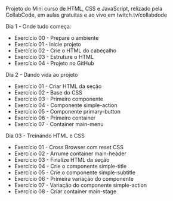 Projeto do Mini curso de HTML, CSS e JavaScript, relizado pela CollabCode, em aulas gratuitas e ao vivo em twitch.tv/collabdode

Dia 1 - Onde tudo começa: 
- Exercício 00 - Prepare o ambiente
- Exercício 01 - Inicie projeto
- Exercício 02 - Crie o HTML do cabeçalho
- Exercício 03 - Estruture o HTML
- Exercício 04 - Projeto no GitHub

Dia 2 - Dando vida ao projeto
- Exercício 01 - Criar HTML da seção
- Exercício 02 - Base do CSS
- Exercício 03 - Primeiro componente
- Exercício 04 - Componente simple-action
- Exercício 05 - Componente primary-button
- Exercício 06 - Primeiro container
- Exercício 07 - Container main-menu

Dia 03 - Treinando HTML e CSS
- Exercício 01 - Cross Browser com reset CSS
- Exercício 02 - Arrume container main-header
- Exercício 03 - Finalize HTML da seção
- Exercício 04 - Crie o componente simple-title
- Exercício 05 - Crie o componente simple-subtitle
- Exercício 06 - Primeira variação do componente
- Exercício 07 - Variação do componente simple-action
- Exercício 08 - Criar container main-stage
